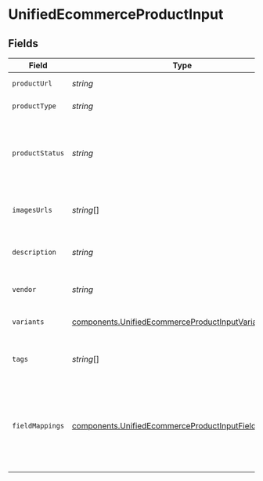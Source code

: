 # UnifiedEcommerceProductInput


## Fields

| Field                                                                                                                        | Type                                                                                                                         | Required                                                                                                                     | Description                                                                                                                  |
| ---------------------------------------------------------------------------------------------------------------------------- | ---------------------------------------------------------------------------------------------------------------------------- | ---------------------------------------------------------------------------------------------------------------------------- | ---------------------------------------------------------------------------------------------------------------------------- |
| `productUrl`                                                                                                                 | *string*                                                                                                                     | :heavy_minus_sign:                                                                                                           | The URL of the product                                                                                                       |
| `productType`                                                                                                                | *string*                                                                                                                     | :heavy_minus_sign:                                                                                                           | The type of the product                                                                                                      |
| `productStatus`                                                                                                              | *string*                                                                                                                     | :heavy_minus_sign:                                                                                                           | The status of the product. Either ACTIVE, DRAFT OR ARCHIVED.                                                                 |
| `imagesUrls`                                                                                                                 | *string*[]                                                                                                                   | :heavy_minus_sign:                                                                                                           | The URLs of the product images                                                                                               |
| `description`                                                                                                                | *string*                                                                                                                     | :heavy_minus_sign:                                                                                                           | The description of the product                                                                                               |
| `vendor`                                                                                                                     | *string*                                                                                                                     | :heavy_minus_sign:                                                                                                           | The vendor of the product                                                                                                    |
| `variants`                                                                                                                   | [components.UnifiedEcommerceProductInputVariants](../../models/components/unifiedecommerceproductinputvariants.md)[]         | :heavy_minus_sign:                                                                                                           | The variants of the product                                                                                                  |
| `tags`                                                                                                                       | *string*[]                                                                                                                   | :heavy_minus_sign:                                                                                                           | The tags associated with the product                                                                                         |
| `fieldMappings`                                                                                                              | [components.UnifiedEcommerceProductInputFieldMappings](../../models/components/unifiedecommerceproductinputfieldmappings.md) | :heavy_minus_sign:                                                                                                           | The custom field mappings of the object between the remote 3rd party & Panora                                                |